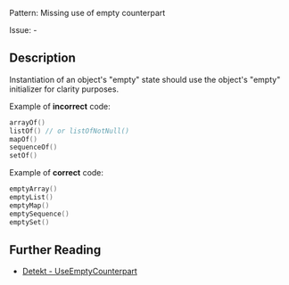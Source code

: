 Pattern: Missing use of empty counterpart

Issue: -

## Description

Instantiation of an object's "empty" state should use the object's "empty" initializer for clarity purposes.

Example of **incorrect** code:

```kotlin
arrayOf()
listOf() // or listOfNotNull()
mapOf()
sequenceOf()
setOf()
```

Example of **correct** code:

```kotlin
emptyArray()
emptyList()
emptyMap()
emptySequence()
emptySet()
```

## Further Reading

* [Detekt - UseEmptyCounterpart](https://detekt.dev/style.html#useemptycounterpart)
